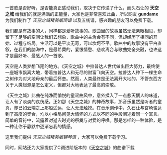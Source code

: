 

一首歌是否好听，是否能真正感动我们，取决于它传递了什么，而久石让的 **天空之城** 给我们的就是满满的正能量，大家也是非常喜欢此曲，所以网友
**gundamx** 为我们制作了 _天空之城精美版简谱_ 以及五线谱，感兴趣的朋友可以免费下载。

我们都是有故事的人，同样都是爱听故事的。歌曲里的故事虽然无法亲眼相见，却留下了足够的空间让我们去想象，歌曲中的主角会有不同，但却经历了相同的开始、过程与结局。生活可以是平淡无奇，可以坎坷不平。歌曲中的故事没有平白直叙，在我们的脑海中，是最希冀的，爱恨情愁、悲欢离合与歌曲完全交融，也许这才是最好听、最感人的一首歌。

天空是人类梦想飞翔的地方。《天空之城》中拉普达人世代做出巨大努力，最终使一座城市飘离大地，带着拉普达人和无尽的财富飞向天空。拉普达人种下一棵生命之树作为对大地母亲的最后怀恋。然而，人类最终是无法离开大地的，不管东西方关于人类起源是怎么定义，但都对大地表达了最高的崇敬。

《天空之城》此曲在纯净而愉悦的童谣曲风中，意外揉入了一点悲天悯人的味道，让人有了淡淡的哀伤感。正如那《天空之城》的神奇故事，那音乐虽然是听者的童真，却已如云端之上那般遥远，让人无法触摸。在音乐创作中，久石让与宫崎骏达到了高度的契合，均以小格局间见大情怀的方式以不同的手段阐述着同一个寓言。简单的音符中，流露着对逝去时光的祭奠与对爱的呼唤。那是怎样的一种体验，是一种让你于静默中逐渐忘我的情感。

这里我们提供 _天空之城精美版钢琴谱_ ，大家可以免费下载学习。

同时，网站还为大家提供了C调进阶版本的《[天空之城](Music-9249-天空之城-C调进阶版-晴天的时候你的天空之城也正飞过.html
"天空之城")》的曲谱下载

